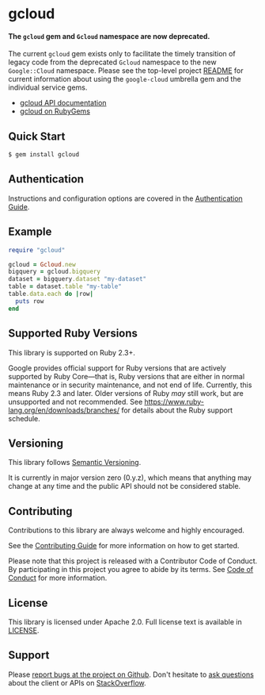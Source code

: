 # gcloud

#### The `gcloud` gem and `Gcloud` namespace are now deprecated.

The current `gcloud` gem exists only to facilitate the timely transition of legacy code from the deprecated `Gcloud` namespace to the new `Google::Cloud` namespace. Please see the top-level project [README](../README.md) for current information about using the `google-cloud` umbrella gem and the individual service gems.

- [gcloud API documentation](http://googlecloudplatform.github.io/google-cloud-ruby/#/docs/gcloud/latest)
- [gcloud on RubyGems](https://rubygems.org/gems/gcloud)

## Quick Start

```sh
$ gem install gcloud
```

## Authentication

Instructions and configuration options are covered in the [Authentication Guide](https://googlecloudplatform.github.io/google-cloud-ruby/#/docs/gcloud/guides/authentication).

## Example

```ruby
require "gcloud"

gcloud = Gcloud.new
bigquery = gcloud.bigquery
dataset = bigquery.dataset "my-dataset"
table = dataset.table "my-table"
table.data.each do |row|
  puts row
end
```

## Supported Ruby Versions

This library is supported on Ruby 2.3+.

Google provides official support for Ruby versions that are actively supported
by Ruby Core—that is, Ruby versions that are either in normal maintenance or
in security maintenance, and not end of life. Currently, this means Ruby 2.3
and later. Older versions of Ruby _may_ still work, but are unsupported and not
recommended. See https://www.ruby-lang.org/en/downloads/branches/ for details
about the Ruby support schedule.

## Versioning

This library follows [Semantic Versioning](http://semver.org/).

It is currently in major version zero (0.y.z), which means that anything may change at any time and the public API should not be considered stable.

## Contributing

Contributions to this library are always welcome and highly encouraged.

See the [Contributing Guide](https://googlecloudplatform.github.io/google-cloud-ruby/#/docs/guides/contributing) for more information on how to get started.

Please note that this project is released with a Contributor Code of Conduct. By participating in this project you agree to abide by its terms. See [Code of Conduct](../CODE_OF_CONDUCT.md) for more information.

## License

This library is licensed under Apache 2.0. Full license text is available in [LICENSE](LICENSE).

## Support

Please [report bugs at the project on Github](https://github.com/GoogleCloudPlatform/google-cloud-ruby/issues).
Don't hesitate to [ask questions](http://stackoverflow.com/questions/tagged/google-cloud-platform+ruby) about the client or APIs on [StackOverflow](http://stackoverflow.com).
